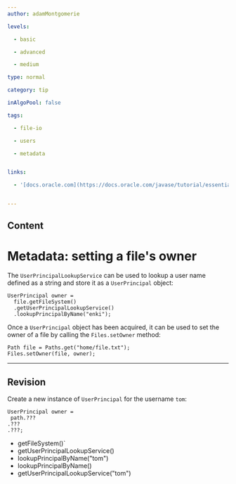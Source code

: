```yaml
---
author: adamMontgomerie

levels:

  - basic

  - advanced

  - medium

type: normal

category: tip

inAlgoPool: false

tags:

  - file-io

  - users

  - metadata


links:

  - '[docs.oracle.com](https://docs.oracle.com/javase/tutorial/essential/io/fileAttr.html){website}'


---
```

## Content
# Metadata: setting a file's owner

The `UserPrincipalLookupService` can be used to lookup a user name defined as a string and store it as a `UserPrincipal` object:
```
UserPrincipal owner =
  file.getFileSystem()
  .getUserPrincipalLookupService()
  .lookupPrincipalByName("enki");
```

Once a `UserPrincipal` object has been acquired, it can be used to set the owner of a file by calling the `Files.setOwner` method:
```
Path file = Paths.get("home/file.txt");
Files.setOwner(file, owner);
```

---
## Revision

Create a new instance of  `UserPrincipal` for the username `tom`:
```
UserPrincipal owner = 
 path.???
.???
.???;
```

* getFileSystem()` 
* getUserPrincipalLookupService() 
* lookupPrincipalByName("tom")
* lookupPrincipalByName()
* getUserPrincipalLookupService("tom")

